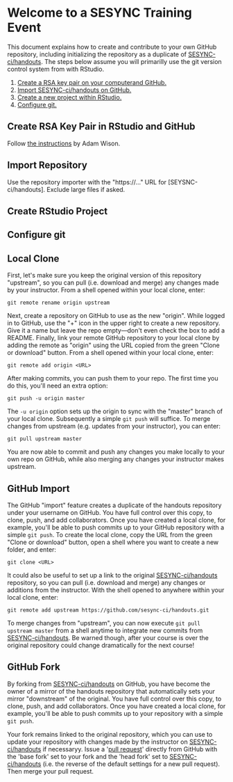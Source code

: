 # Welcome to a SESYNC Training Event

This document explains how to create and contribute to your own GitHub repository, including initializing the repository as a duplicate of [SESYNC-ci/handouts]. The steps below assume you will primarilly use the git version control system from with RStudio.

1. [Create a RSA key pair on your computerand GitHub.](#create-rsa-key-pair-in-rstudio-and-github)
1. [Import SESYNC-ci/handouts on GitHub.](#import-repository)
1. [Create a new project within RStudio.](#create-rstudio-project)
1. [Configure git.](#configure-git)

## Create RSA Key Pair in RStudio and GitHub

Follow [the instructions](http://adamwilson.us/RDataScience/GitSSHNotes.html#generating-a-ssh-key-in-rstudio) by Adam Wison.

## Import Repository

Use the repository importer with the "https://..." URL for [SEYSNC-ci/handouts]. Exclude large files if asked.

## Create RStudio Project

## Configure git

## Local Clone

First, let's make sure you keep the original version of this repository "upstream", so you can pull (i.e. download and merge) any changes made by your instructor. From a shell opened within your local clone, enter:

    git remote rename origin upstream

Next, create a repository on GitHub to use as the new "origin". While logged in to GitHub, use the "+" icon in the upper right to create a new repository. Give it a name but leave the repo empty&mdash;don't even check the box to add a README. Finally, link your remote GitHub repository to your local clone by adding the remote as "origin" using the URL copied from the green "Clone or download" button. From a shell opened within your local clone, enter:

    git remote add origin <URL>
	
After making commits, you can push them to your repo. The first time you do this, you'll need an extra option:

    git push -u origin master
    
The `-u origin` option sets up the origin to sync with the "master" branch of your local clone. Subsequently a simple `git push` will suffice. To merge changes from upstream (e.g. updates from your instructor), you can enter:

    git pull upstream master
   
You are now able to commit and push any changes you make locally to your own repo on GitHub, while also merging any changes your instructor makes upstream.

## GitHub Import

The GitHub "import" feature creates a duplicate of the handouts repository under your username on GitHub. You have full control over this copy, to clone, push, and add collaborators. Once you have created a local clone, for example, you'll be able to push commits up to your GitHub repository with a simple `git push`. To create the local clone, copy the URL from the green "Clone or download" button, open a shell where you want to create a new folder, and enter:

    git clone <URL>


It could also be useful to set up a link to the original [SESYNC-ci/handouts] repository, so you can pull (i.e. download and merge) any changes or additions from the instructor. With the shell opened to anywhere within your local clone, enter:

    git remote add upstream https://github.com/sesync-ci/handouts.git

To merge changes from "upstream", you can now execute `git pull upstream master` from a shell anytime to integrate new commits from [SESYNC-ci/handouts]. Be warned though, after your course is over the original repository could change dramatically for the next course!

## GitHub Fork

By forking from [SESYNC-ci/handouts] on GitHub, you have become the owner of a mirror of the handouts repository that automatically sets your mirror "downstream" of the original. You have full control over this copy, to clone, push, and add collaborators. Once you have created a local clone, for example, you'll be able to push commits up to your repository with a simple `git push`.

Your fork remains linked to the original repository, which you can use to update your repository with changes made by the instructor on [SESYNC-ci/handouts] if necessaryy. Issue a '[pull request](https://help.github.com/articles/about-pull-requests/)' directly from GitHub with the 'base fork' set to your fork and the 'head fork' set to [SESYNC-ci/handouts] (i.e. the reverse of the default settings for a new pull request). Then merge your pull request.

[SESYNC-ci/handouts]: https://github.com/sesync-ci/handouts

